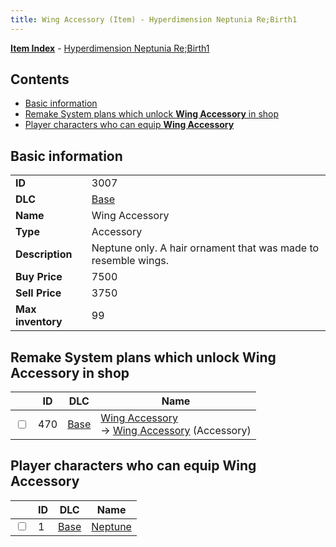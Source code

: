 ```yaml
---
title: Wing Accessory (Item) - Hyperdimension Neptunia Re;Birth1
---
```


[**Item Index**](/neptunia/rb1/item/index.html) - [Hyperdimension Neptunia Re;Birth1](/neptunia/rb1)

## Contents

- [Basic information](#basic-information)
- [Remake System plans which unlock **Wing Accessory** in shop](#remake-system-plans-which-unlock-wing-accessory-in-shop)
- [Player characters who can equip **Wing Accessory**](#player-characters-who-can-equip-wing-accessory)

## Basic information

|   |   |
| -- | -- |
| **ID** | 3007 |
| **DLC** | [Base](/neptunia/rb1/dlc/1-base.html) |
| **Name** | Wing Accessory |
| **Type** | Accessory |
| **Description** | Neptune only. A hair ornament that was made to resemble wings. |
| **Buy Price** | 7500 |
| **Sell Price** | 3750 |
| **Max inventory** | 99 |


## Remake System plans which unlock **Wing Accessory** in shop

|    | ID | DLC | Name |
| -- | -- | --- | ---- |
| <input type="checkbox" id="rb1-remake-1-470" class="trackbox" /> | 470 | [Base](/neptunia/rb1/dlc/1-base.html) | [Wing Accessory](/neptunia/rb1/remake/1-470-wing-accessory.html)<br /> → [Wing Accessory](/neptunia/rb1/item/1-3007-wing-accessory.html) (Accessory) |


## Player characters who can equip **Wing Accessory**

|    | ID | DLC | Name |
| -- | -- | --- | ---- |
| <input type="checkbox" id="rb1-player-1-1" class="trackbox" /> | 1 | [Base](/neptunia/rb1/dlc/1-base.html) | [Neptune](/neptunia/rb1/player/1-1-neptune.html) |
